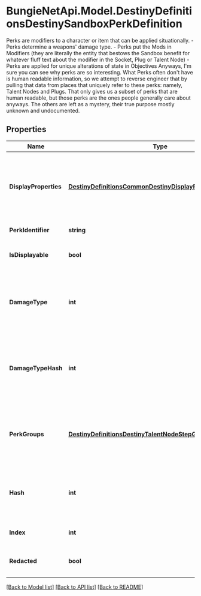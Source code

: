 # BungieNetApi.Model.DestinyDefinitionsDestinySandboxPerkDefinition
Perks are modifiers to a character or item that can be applied situationally.  - Perks determine a weapons' damage type.  - Perks put the Mods in Modifiers (they are literally the entity that bestows the Sandbox benefit for whatever fluff text about the modifier in the Socket, Plug or Talent Node)  - Perks are applied for unique alterations of state in Objectives  Anyways, I'm sure you can see why perks are so interesting.  What Perks often don't have is human readable information, so we attempt to reverse engineer that by pulling that data from places that uniquely refer to these perks: namely, Talent Nodes and Plugs. That only gives us a subset of perks that are human readable, but those perks are the ones people generally care about anyways. The others are left as a mystery, their true purpose mostly unknown and undocumented.
## Properties

Name | Type | Description | Notes
------------ | ------------- | ------------- | -------------
**DisplayProperties** | [**DestinyDefinitionsCommonDestinyDisplayPropertiesDefinition**](DestinyDefinitionsCommonDestinyDisplayPropertiesDefinition.md) | These display properties are by no means guaranteed to be populated. Usually when it is, it&#39;s only because we back-filled them with the displayProperties of some Talent Node or Plug item that happened to be uniquely providing that perk. | [optional] 
**PerkIdentifier** | **string** | The string identifier for the perk. | [optional] 
**IsDisplayable** | **bool** | If true, you can actually show the perk in the UI. Otherwise, it doesn&#39;t have useful player-facing information. | [optional] 
**DamageType** | **int** | If this perk grants a damage type to a weapon, the damage type will be defined here.  Unless you have a compelling reason to use this enum value, use the damageTypeHash instead to look up the actual DestinyDamageTypeDefinition. | [optional] 
**DamageTypeHash** | **int** | The hash identifier for looking up the DestinyDamageTypeDefinition, if this perk has a damage type.  This is preferred over using the damageType enumeration value, which has been left purely because it is occasionally convenient. | [optional] 
**PerkGroups** | [**DestinyDefinitionsDestinyTalentNodeStepGroups**](DestinyDefinitionsDestinyTalentNodeStepGroups.md) | An old holdover from the original Armory, this was an attempt to group perks by functionality.  It is as yet unpopulated, and there will be quite a bit of work needed to restore it to its former working order. | [optional] 
**Hash** | **int** | The unique identifier for this entity. Guaranteed to be unique for the type of entity, but not globally.  When entities refer to each other in Destiny content, it is this hash that they are referring to. | [optional] 
**Index** | **int** | The index of the entity as it was found in the investment tables. | [optional] 
**Redacted** | **bool** | If this is true, then there is an entity with this identifier/type combination, but BNet is not yet allowed to show it. Sorry! | [optional] 

[[Back to Model list]](../README.md#documentation-for-models) [[Back to API list]](../README.md#documentation-for-api-endpoints) [[Back to README]](../README.md)

